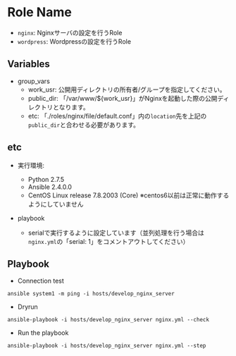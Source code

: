 Role Name
=========
* `nginx`: Nginxサーバの設定を行うRole
* `wordpress`: Wordpressの設定を行うRole

Variables
--------------
* group_vars
  * work_usr: 公開用ディレクトリの所有者/グループを指定してください。
  * public_dir: 「/var/www/${work_usr}」がNginxを起動した際の公開ディレクトリとなります。
  * etc: 「./roles/nginx/file/default.conf」内の`location`先を上記の`public_dir`と合わせる必要があります。

etc
--------------
* 実行環境:
  * Python 2.7.5
  * Ansible 2.4.0.0 
  * CentOS Linux release 7.8.2003 (Core) ※centos6以前は正常に動作するようにしていません

* playbook
  * serialで実行するように設定しています（並列処理を行う場合は`nginx.yml`の「serial: 1」をコメントアウトしてください）

Playbook
--------------
* Connection test
```
ansible system1 -m ping -i hosts/develop_nginx_server
```

* Dryrun
```
ansible-playbook -i hosts/develop_nginx_server nginx.yml --check
```

* Run the playbook
```
ansible-playbook -i hosts/develop_nginx_server nginx.yml --step
```